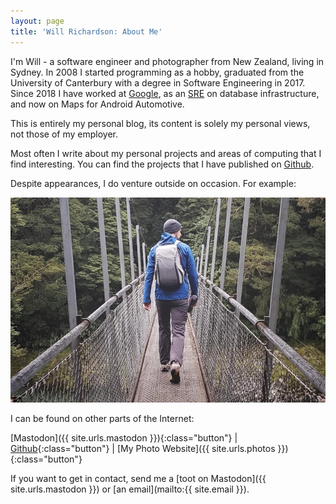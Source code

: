 ```yaml
---
layout: page
title: 'Will Richardson: About Me'
---
```


I'm Will - a software engineer and photographer from New Zealand, living in Sydney. In 2008 I started programming as a hobby, graduated from the University of Canterbury with a degree in Software Engineering in 2017. Since 2018 I have worked at [Google](https://google.com), as an [SRE](https://sre.google) on database infrastructure, and now on Maps for Android Automotive.

This is entirely my personal blog, its content is solely my personal views, not those of my employer.

Most often I write about my personal projects and areas of computing that I find interesting. You can find the projects that I have published on [Github](https://github.com/willhbr).

Despite appearances, I do venture outside on occasion. For example:

![picture of Will walking across a swing bridge, holding a camera tripod](/images/me.jpg)

I can be found on other parts of the Internet:

[Mastodon]({{ site.urls.mastodon }}){:class="button"} |
[Github](https://github.com/willhbr){:class="button"} |
[My Photo Website]({{ site.urls.photos }}){:class="button"}

If you want to get in contact, send me a [toot on Mastodon]({{ site.urls.mastodon }}) or [an email](mailto:{{ site.email }}).
